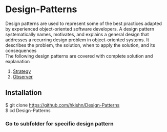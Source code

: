 # Design-Patterns
Design patterns are used to represent some of the best practices adapted by experienced object-oriented software developers.
A design pattern systematically names, motivates, and explains a general design that addresses a recurring design problem in object-oriented systems. 
It describes the problem, the solution, when to apply the solution, and its consequences<br />
The following design patterns are covered with complete solution and explanation<br />
1. [Strategy](https://github.com/hkishn/Design-Patterns/tree/master/Strategy)<br />
2. [Observer](https://github.com/hkishn/Design-Patterns/tree/master/Observer)<br />

## Installation 
$ git clone https://github.com/hkishn/Design-Patterns <br/>
$ cd Design-Patterns

### Go to subfolder for specific design pattern
